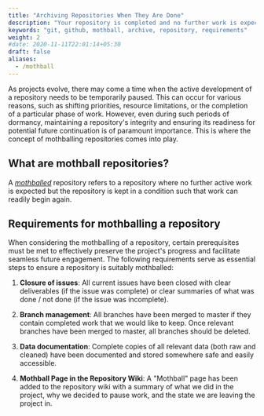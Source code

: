 ```yaml
---
title: "Archiving Repositories When They Are Done"
description: "Your repository is completed and no further work is expected? Keep it in good condition by making it ready to use again in the future if needed."
keywords: "git, github, mothball, archive, repository, requirements"
weight: 2
#date: 2020-11-11T22:01:14+05:30
draft: false
aliases:
  - /mothball
---
```


As projects evolve, there may come a time when the active development of a repository needs to be temporarily paused. This can occur for various reasons, such as shifting priorities, resource limitations, or the completion of a particular phase of work. However, even during such periods of dormancy, maintaining a repository's integrity and ensuring its readiness for potential future continuation is of paramount importance. This is where the concept of mothballing repositories comes into play.

## What are mothball repositories?

A *[mothballed](http://npic.orst.edu/images/mothballNN.gif)* repository refers to a repository where no further active work is expected but the repository is kept in a condition such that work can readily begin again.

## Requirements for mothballing a repository

When considering the mothballing of a repository, certain prerequisites must be met to effectively preserve the project's progress and facilitate seamless future engagement. The following requirements serve as essential steps to ensure a repository is suitably mothballed:

1. **Closure of issues**: All current issues have been closed with clear deliverables (if the issue was complete) or clear summaries of what was done / not done (if the issue was incomplete).

2. **Branch management**: All branches have been merged to master if they contain completed work that we would like to keep. Once relevant branches have been merged to master, all branches should be deleted.

3. **Data documentation**: Complete copies of all relevant data (both raw and cleaned) have been documented and stored somewhere safe and easily accessible.

4. **Mothball Page in the Repository Wiki**: A "Mothball" page has been added to the repository wiki with a summary of what we did in the project, why we decided to pause work, and the state we are leaving the project in.